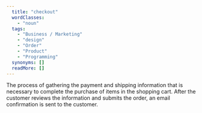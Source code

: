 ```yaml
---
  title: "checkout"
  wordClasses: 
    - "noun"
  tags: 
    - "Business / Marketing"
    - "design"
    - "Order"
    - "Product"
    - "Programming"
  synonyms: []
  readMore: []
---
```

The process of gathering the payment and shipping information that is necessary to complete the purchase of items in the shopping cart. After the customer reviews the information and submits the order, an email confirmation is sent to the customer.
